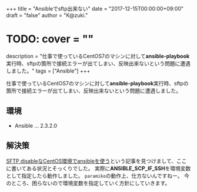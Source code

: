 +++
title = "Ansibleでsftp出来ない"
date = "2017-12-15T00:00:00+09:00"
draft = "false"
author = "K@zuki."
# TODO: cover = ""
description = "仕事で使っているCentOS7のマシンに対して**ansible-playbook**実行時、sftpの箇所で接続エラーが出てしまい、反映出来ないという問題に遭遇しました。"
tags = ["Ansible"]
+++

仕事で使っているCentOS7のマシンに対して**ansible-playbook**実行時、sftpの箇所で接続エラーが出てしまい、反映出来ないという問題に遭遇しました。

## 環境

* Ansible ... 2.3.2.0

## 解決策
[SFTP disableなCentOS環境でansibleを使う](http://tagomoris.hatenablog.com/entry/20140318/1395118495)という記事を見つけまして、ここに書いてある状況とそっくりでした。
実際に**ANSIBLE_SCP_IF_SSH**を環境変数として指定したら動作しました。
`paramiko`の動作上、仕方ないんですねー。
今のところ、困らないので環境変数を指定していく方針にしていきます。
